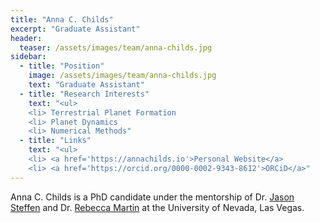 ```yaml
---
title: "Anna C. Childs"
excerpt: "Graduate Assistant"
header:
  teaser: /assets/images/team/anna-childs.jpg
sidebar:
  - title: "Position"
    image: /assets/images/team/anna-childs.jpg
    text: "Graduate Assistant"
  - title: "Research Interests"
    text: "<ul>
    <li> Terrestrial Planet Formation
    <li> Planet Dynamics
    <li> Numerical Methods"
  - title: "Links"
    text: "<ul>
    <li> <a href='https://annachilds.io'>Personal Website</a>
    <li> <a href='https://orcid.org/0000-0002-9343-8612'>ORCiD</a>"
---
```

Anna C. Childs is a PhD candidate under the mentorship of Dr. [Jason Steffen](/team/jason-steffen/) and Dr. [Rebecca Martin](/team/rebecca-martin/) at the University of Nevada, Las Vegas.
